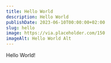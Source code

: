 ```yaml
---
title: Hello World
description: Hello World
publishDate: 2023-06-10T00:00:00+02:00
slug: hello
image: https://via.placeholder.com/150
imageAlt: Hello World Alt
---
```

Hello World!
